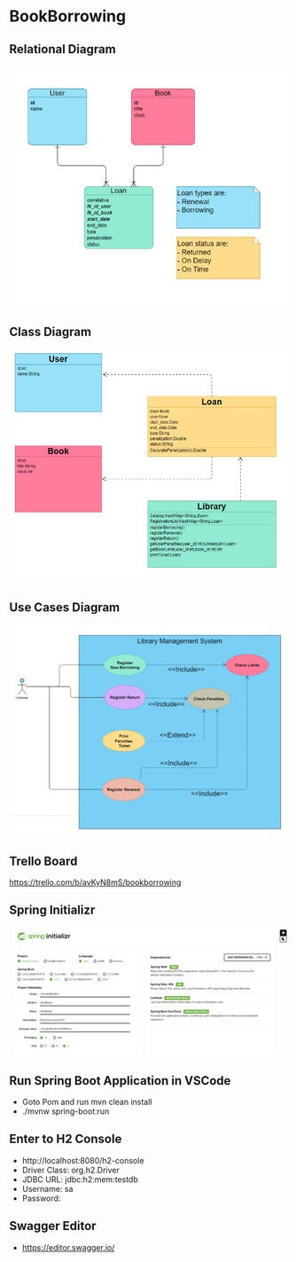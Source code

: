 # BookBorrowing

## Relational Diagram
![](./img/2022-02-21-14-18-50.png)


## Class Diagram
![](./img/2022-02-21-14-20-42.png)

## Use Cases Diagram
![](./img/2022-02-21-14-16-03.png)

## Trello Board
https://trello.com/b/avKyN8mS/bookborrowing


## Spring Initializr
![](./img/2022-02-18-12-55-50.png)

## Run Spring Boot Application in VSCode

-  Goto Pom and run mvn clean install
-  ./mvnw spring-boot:run

## Enter to H2 Console

- http://localhost:8080/h2-console
- Driver Class: org.h2.Driver
- JDBC URL: jdbc:h2:mem:testdb
- Username: sa
- Password:

## Swagger Editor
- https://editor.swagger.io/
